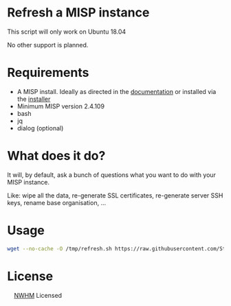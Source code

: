 # Refresh a MISP instance

This script will only work on Ubuntu 18.04

No other support is planned.

# Requirements

* A MISP install. Ideally as directed in the [documentation](https://misp.github.io/MISP/INSTALL.ubuntu1804/) or installed via the [installer](https://github.com/MISP/MISP/blob/2.4/INSTALL/INSTALL.sh)
* Minimum MISP version 2.4.109
* bash
* jq
* dialog (optional)

# What does it do?

It will, by default, ask a bunch of questions what you want to do with your MISP instance.

Like: wipe all the data, re-generate SSL certificates, re-generate server SSH keys, rename base organisation, ...

# Usage

```bash
wget --no-cache -O /tmp/refresh.sh https://raw.githubusercontent.com/SteveClement/misp-refresh/master/refresh.sh ; bash /tmp/refresh.sh
```
# License

<img src="https://nonwhiteheterosexualmalelicense.org/502px-Asexual_symbol.svg.png" data-canonical-src="https://nonwhiteheterosexualmalelicense.org/502px-Asexual_symbol.svg.png" width="12" height="12" /> [NWHM](https://nonwhiteheterosexualmalelicense.org/) Licensed
